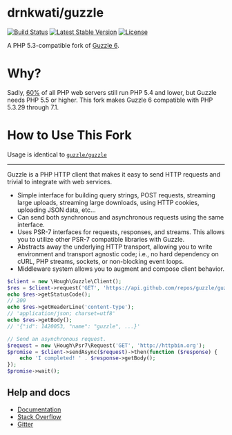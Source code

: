 # drnkwati/guzzle

[![Build Status](https://travis-ci.org/drnkwati/guzzle.svg?branch=develop)](https://travis-ci.org/drnkwati/guzzle)
[![Latest Stable Version](https://poser.pugx.org/drnkwati/guzzle/v/stable)](https://packagist.org/packages/drnkwati/guzzle)
[![License](https://poser.pugx.org/drnkwati/guzzle/license)](https://packagist.org/packages/drnkwati/guzzle)


A PHP 5.3-compatible fork of [Guzzle 6](https://github.com/guzzle/guzzle).

# Why?

Sadly, [60%](https://w3techs.com/technologies/details/pl-php/5/all) of all PHP web servers still run PHP 5.4 and lower, but Guzzle needs PHP 5.5 or higher. This fork makes Guzzle 6 compatible with PHP 5.3.29 through 7.1.

# How to Use This Fork

Usage is identical to [`guzzle/guzzle`](https://github.com/guzzle/guzzle)

---

Guzzle is a PHP HTTP client that makes it easy to send HTTP requests and
trivial to integrate with web services.

- Simple interface for building query strings, POST requests, streaming large
  uploads, streaming large downloads, using HTTP cookies, uploading JSON data,
  etc...
- Can send both synchronous and asynchronous requests using the same interface.
- Uses PSR-7 interfaces for requests, responses, and streams. This allows you
  to utilize other PSR-7 compatible libraries with Guzzle.
- Abstracts away the underlying HTTP transport, allowing you to write
  environment and transport agnostic code; i.e., no hard dependency on cURL,
  PHP streams, sockets, or non-blocking event loops.
- Middleware system allows you to augment and compose client behavior.

```php
$client = new \Hough\Guzzle\Client();
$res = $client->request('GET', 'https://api.github.com/repos/guzzle/guzzle');
echo $res->getStatusCode();
// 200
echo $res->getHeaderLine('content-type');
// 'application/json; charset=utf8'
echo $res->getBody();
// '{"id": 1420053, "name": "guzzle", ...}'

// Send an asynchronous request.
$request = new \Hough\Psr7\Request('GET', 'http://httpbin.org');
$promise = $client->sendAsync($request)->then(function ($response) {
    echo 'I completed! ' . $response->getBody();
});
$promise->wait();
```

## Help and docs

- [Documentation](http://guzzlephp.org/)
- [Stack Overflow](http://stackoverflow.com/questions/tagged/guzzle)
- [Gitter](https://gitter.im/guzzle/guzzle)
